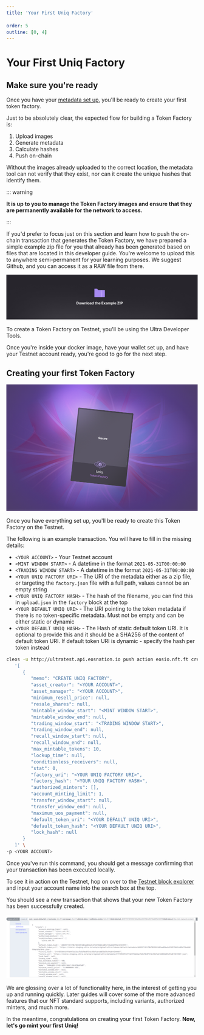 ```yaml
---
title: 'Your First Uniq Factory'

order: 5
outline: [0, 4]
---
```


# Your First Uniq Factory

## Make sure you're ready

Once you have your [metadata set up](how-to-create-uniq-metadata.md), you'll be ready to create your first token factory.

Just to be absolutely clear, the expected flow for building a Token Factory is:

1. Upload images
2. Generate metadata
3. Calculate hashes
4. Push on-chain

Without the images already uploaded to the correct location, the metadata tool can not verify that they exist, nor can it create the unique hashes that identify them.

::: warning

**It is up to you to manage the Token Factory images and ensure that they are permanently available for the network to access.**

:::

If you'd prefer to focus just on this section and learn how to push the on-chain transaction that generates the Token Factory, we have prepared a simple example zip file for you that already has been generated based on files that are located in this developer guide. You're welcome to upload this to anywhere semi-permanent for your learning purposes. We suggest Github, and you can access it as a RAW file from there.

[![Download](/images/token-factories/download.png)](/zip/example_token_factory.zip)

To create a Token Factory on Testnet, you'll be using the Ultra Developer Tools.

Once you're inside your docker image, have your wallet set up, and have your Testnet account ready, you're good to go for the next step.

## Creating your first Token Factory

![](/images/token-factories/new-token-factory.png)

Once you have everything set up, you'll be ready to create this Token Factory on the Testnet.

The following is an example transaction. You will have to fill in the missing details:

-   `<YOUR ACCOUNT>` - Your Testnet account
-   `<MINT WINDOW START>` - A datetime in the format `2021-05-31T00:00:00`
-   `<TRADING WINDOW START>` - A datetime in the format `2021-05-31T00:00:00`
-   `<YOUR UNIQ FACTORY URI>` - The URI of the metadata either as a zip file, or targeting the `factory.json` file with a full path, values cannot be an empty string
-   `<YOUR UNIQ FACTORY HASH>` - The hash of the filename, you can find this in `upload.json` in the `factory` block at the top
-   `<YOUR DEFAULT UNIQ URI>` - The URI pointing to the token metadata if there is no token-specific metadata. Must not be empty and can be either static or dynamic
-   `<YOUR DEFAULT UNIQ HASH>` - The Hash of static default token URI. It is optional to provide this and it should be a SHA256 of the content of default token URI. If default token URI is dynamic - specify the hash per token instead

```sh
cleos -u http://ultratest.api.eosnation.io push action eosio.nft.ft create.b \
   '[
      {
         "memo": "CREATE UNIQ FACTORY",
         "asset_creator": "<YOUR ACCOUNT>",
         "asset_manager": "<YOUR ACCOUNT>",
         "minimum_resell_price": null,
         "resale_shares": null,
         "mintable_window_start": "<MINT WINDOW START>",
         "mintable_window_end": null,
         "trading_window_start": "<TRADING WINDOW START>",
         "trading_window_end": null,
         "recall_window_start": null,
         "recall_window_end": null,
         "max_mintable_tokens": 10,
         "lockup_time": null,
         "conditionless_receivers": null,
         "stat": 0,
         "factory_uri": "<YOUR UNIQ FACTORY URI>",
         "factory_hash": "<YOUR UNIQ FACTORY HASH>",
         "authorized_minters": [],
         "account_minting_limit": 1,
         "transfer_window_start": null,
         "transfer_window_end": null,
         "maximum_uos_payment": null,
         "default_token_uri": "<YOUR DEFAULT UNIQ URI>",
         "default_token_hash": "<YOUR DEFAULT UNIQ URI>",
         "lock_hash": null
      }
   ]' \
-p <YOUR ACCOUNT>
```

Once you've run this command, you should get a message confirming that your transaction has been executed locally.

To see it in action on the Testnet, hop on over to the [Testnet block explorer](https://explorer.testnet.ultra.io/) and input your account name into the search box at the top.

You should see a new transaction that shows that your new Token Factory has been successfully created.

![](/images/token-factories/create_success.png)

We are glossing over a lot of functionality here, in the interest of getting you up and running quickly. Later guides will cover some of the more advanced features that our NFT standard supports, including variants, authorized minters, and much more.

In the meantime, congratulations on creating your first Token Factory. **Now, let's go mint your first Uniq!**

